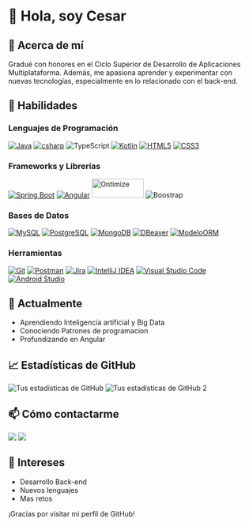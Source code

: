 

# 👋 Hola, soy Cesar
 
## 💭 Acerca de mí

Gradué con honores en el Ciclo Superior de Desarrollo de Aplicaciones Multiplataforma. Además, me apasiona aprender y experimentar con nuevas tecnologías, especialmente en lo relacionado con el back-end.
 
## 🚀 Habilidades
 
### Lenguajes de Programación
[![Java](https://img.shields.io/badge/Java-ED8B00?style=for-the-badge&logo=java&logoColor=white)](https://docs.oracle.com/en/java/)
[![csharp](https://img.shields.io/badge/csharp-8A2BE2?style=for-the-badge&logo=java&logoColor=white)](https://learn.microsoft.com/es-es/dotnet/csharp/)
![TypeScript](https://img.shields.io/badge/TypeScript-007ACC?style=for-the-badge&logo=typescript&logoColor=white)
[![Kotlin](https://img.shields.io/badge/Kotlin-0095D5?style=for-the-badge&logo=kotlin&logoColor=white)](https://kotlinlang.org/)
[![HTML5](https://img.shields.io/badge/HTML5-E34F26?style=for-the-badge&logo=html5&logoColor=white)](https://developer.mozilla.org/en-US/docs/Web/Guide/HTML/HTML5) 
[![CSS3](https://img.shields.io/badge/CSS3-1572B6?style=for-the-badge&logo=css3&logoColor=white)](https://developer.mozilla.org/en-US/docs/Web/CSS)



### Frameworks y Librerías
[![Spring Boot](https://img.shields.io/badge/Spring_Boot-6DB33F?style=for-the-badge&logo=spring-boot&logoColor=white)](https://spring.io/projects/spring-boot)
[![Angular](https://img.shields.io/badge/Angular-DD0031?style=for-the-badge&logo=angular&logoColor=white)](https://angular.io/docs)
[<img src="https://www.ontimize.com/xwiki/bin/download/Ontimize+Training/WebHome/ontimize-logo.png" alt="Ontimize" height="38" width="105">](https://ontimize.github.io/docs/v3/)
![Boostrap](https://img.shields.io/badge/Boostrap-ED8B00?style=for-the-badge&logo=java&logoColor=white)


### Bases de Datos
[![MySQL](https://img.shields.io/badge/MySQL-4479A1?style=for-the-badge&logo=mysql&logoColor=white)](https://dev.mysql.com/doc/)
[![PostgreSQL](https://img.shields.io/badge/PostgreSQL-316192?style=for-the-badge&logo=postgresql&logoColor=white)](https://www.postgresql.org/docs/)
[![MongoDB](https://img.shields.io/badge/MongoDB-4EA94B?style=for-the-badge&logo=mongodb&logoColor=white)](https://docs.mongodb.com/)
[![DBeaver](https://img.shields.io/badge/DBeaver-00ACC1?style=for-the-badge&logo=dbeaver&logoColor=white)](https://dbeaver.io/)
[![ModeloORM](https://img.shields.io/badge/Modelo--ORM-8A2BE2?style=for-the-badge&logo=java&logoColor=white)](https://dbeaver.io/)

### Herramientas
[![Git](https://img.shields.io/badge/Git-F05032?style=for-the-badge&logo=git&logoColor=white)](https://git-scm.com/doc)
[![Postman](https://img.shields.io/badge/Postman-FF6C37?style=for-the-badge&logo=postman&logoColor=white)](https://www.postman.com/)
[![Jira](https://img.shields.io/badge/Jira-0052CC?style=for-the-badge&logo=jira&logoColor=white)](https://www.atlassian.com/software/jira)
[![IntelliJ IDEA](https://img.shields.io/badge/IntelliJ_IDEA-000000?style=for-the-badge&logo=intellij-idea&logoColor=white)](https://www.jetbrains.com/idea/)
[![Visual Studio Code](https://img.shields.io/badge/Visual_Studio_Code-007ACC?style=for-the-badge&logo=visual-studio-code&logoColor=white)](https://code.visualstudio.com/) 
[![Android Studio](https://img.shields.io/badge/Android_Studio-3DDC84?style=for-the-badge&logo=android-studio&logoColor=white)](https://developer.android.com/studio/)



 
## 🌱 Actualmente
 
- Aprendiendo Inteligencia artificial y Big Data
- Conociendo Patrones de programacion
- Profundizando en Angular
 
## 📈 Estadísticas de GitHub

![Tus estadísticas de GitHub](https://github-readme-stats.vercel.app/api?username=DeadSerker&show_icons=true&theme=radical&count_private=true)
![Tus estadísticas de GitHub 2](https://github-readme-stats.vercel.app/api/top-langs/?username=DeadSerker&layout=compact&langs_count=16&theme=dracula)



 
## 📫 Cómo contactarme

 <div> 
  <a href="https://www.linkedin.com/in/cesar-au-dev/" target="_blank"><img src="https://img.shields.io/badge/-LinkedIn-%230077B5?style=for-the-badge&logo=linkedin&logoColor=white" target="_blank"></a> 
  <a href = "mailto: cesar.dev@outlook.es"><img src="https://img.shields.io/badge/-Gmail-%23333?style=for-the-badge&logo=gmail&logoColor=white" target="_blank"></a>
</div>

 
## 🎨 Intereses
 
- Desarrollo Back-end
- Nuevos lenguajes
- Mas retos
 
¡Gracias por visitar mi perfil de GitHub!
